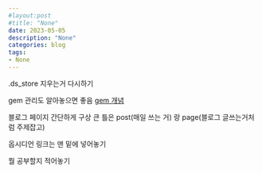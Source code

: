 ```yaml
---
#layout:post
#title: "None"
date: 2023-05-05
description: "None"
categories: blog
tags:
- None
---
```

.ds_store 지우는거 다시하기

gem 관리도 알아놓으면 좋음
[gem 개념](https://kbs4674.tistory.com/19)


블로그 페이지 간단하게 구상
큰 틀은 post(매일 쓰는 거) 랑 page(블로그 글쓰는거처럼 주제잡고)

옵시디언 링크는 맨 밑에 넣어놓기

뭘 공부할지 적어놓기
